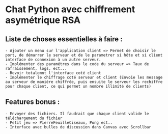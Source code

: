 # Chat Python avec chiffrement asymétrique RSA

## Liste de choses essentielles à faire :

    - Ajouter un menu sur l'application client => Permet de choisir le port, de démarrer le serveur et de le parametrer si hôte et si client interface de connexion à un autre serveur. 
    - Implémenter des paramétres dans le code du serveur => Taux de rafraissement, logs, ect... 
    - Revoir totalemnt l'interface coté client
    - Implémenter le chiffrage coté serveur et client (Envoie les message au serveur de manière chiffrée, puis ensuite le serveur les rechiffre pour chaque client, ce qui permet un nombre illimité de clients)

## Features bonus :

    - Envoyer des fichiers. Il faudrait que chaque client valide le téléchargement du fichier
    - Petit jeu => PierreFeuilleCiseaux, Pong ect..
    - Interface avec bulles de discussion dans Canvas avec Scrollbar
